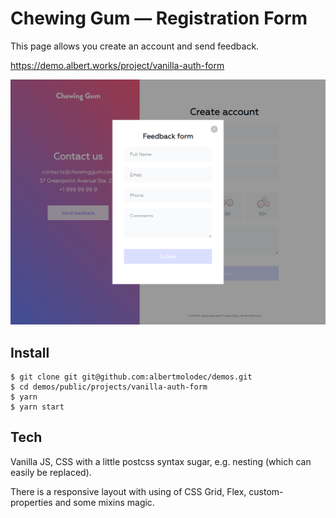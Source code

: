# Chewing Gum — Registration Form

This page allows you create an account and send feedback.

https://demo.albert.works/project/vanilla-auth-form

![Chewing Gum Preview](./src/images/preview.png)

## Install

```
$ git clone git git@github.com:albertmolodec/demos.git
$ cd demos/public/projects/vanilla-auth-form
$ yarn
$ yarn start
```

## Tech

Vanilla JS, CSS with a little postcss syntax sugar, e.g. nesting (which can easily be replaced).

There is a responsive layout with using of CSS Grid, Flex, custom-properties and some mixins magic.
